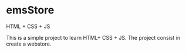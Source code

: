 # emsStore
HTML + CSS + JS

This is a simple project to learn HTML+ CSS + JS.
The project consist in create a webstore.
